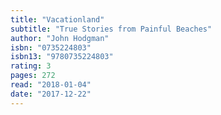 ```yaml
---
title: "Vacationland"
subtitle: "True Stories from Painful Beaches"
author: "John Hodgman"
isbn: "0735224803"
isbn13: "9780735224803"
rating: 3
pages: 272
read: "2018-01-04"
date: "2017-12-22"
---
```


